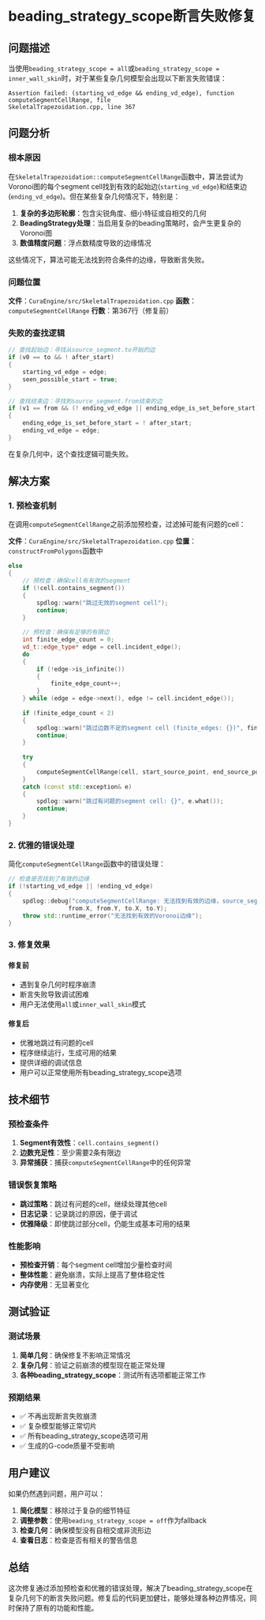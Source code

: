 # beading_strategy_scope断言失败修复

## 问题描述

当使用`beading_strategy_scope = all`或`beading_strategy_scope = inner_wall_skin`时，对于某些复杂几何模型会出现以下断言失败错误：

```
Assertion failed: (starting_vd_edge && ending_vd_edge), function 
computeSegmentCellRange, file 
SkeletalTrapezoidation.cpp, line 367
```

## 问题分析

### 根本原因

在`SkeletalTrapezoidation::computeSegmentCellRange`函数中，算法尝试为Voronoi图的每个segment cell找到有效的起始边(`starting_vd_edge`)和结束边(`ending_vd_edge`)。但在某些复杂几何情况下，特别是：

1. **复杂的多边形轮廓**：包含尖锐角度、细小特征或自相交的几何
2. **BeadingStrategy处理**：当启用复杂的beading策略时，会产生更复杂的Voronoi图
3. **数值精度问题**：浮点数精度导致的边缘情况

这些情况下，算法可能无法找到符合条件的边缘，导致断言失败。

### 问题位置

**文件**：`CuraEngine/src/SkeletalTrapezoidation.cpp`
**函数**：`computeSegmentCellRange`
**行数**：第367行（修复前）

### 失败的查找逻辑

```cpp
// 查找起始边：寻找从source_segment.to开始的边
if (v0 == to && ! after_start) 
{
    starting_vd_edge = edge;
    seen_possible_start = true;
}

// 查找结束边：寻找到source_segment.from结束的边  
if (v1 == from && (! ending_vd_edge || ending_edge_is_set_before_start))
{
    ending_edge_is_set_before_start = ! after_start;
    ending_vd_edge = edge;
}
```

在复杂几何中，这个查找逻辑可能失败。

## 解决方案

### 1. 预检查机制

在调用`computeSegmentCellRange`之前添加预检查，过滤掉可能有问题的cell：

**文件**：`CuraEngine/src/SkeletalTrapezoidation.cpp`
**位置**：`constructFromPolygons`函数中

```cpp
else
{
    // 预检查：确保cell有有效的segment
    if (!cell.contains_segment())
    {
        spdlog::warn("跳过无效的segment cell");
        continue;
    }
    
    // 预检查：确保有足够的有限边
    int finite_edge_count = 0;
    vd_t::edge_type* edge = cell.incident_edge();
    do
    {
        if (!edge->is_infinite())
        {
            finite_edge_count++;
        }
    } while (edge = edge->next(), edge != cell.incident_edge());
    
    if (finite_edge_count < 2)
    {
        spdlog::warn("跳过边数不足的segment cell (finite_edges: {})", finite_edge_count);
        continue;
    }
    
    try
    {
        computeSegmentCellRange(cell, start_source_point, end_source_point, starting_vonoroi_edge, ending_vonoroi_edge, points, segments);
    }
    catch (const std::exception& e)
    {
        spdlog::warn("跳过有问题的segment cell: {}", e.what());
        continue;
    }
}
```

### 2. 优雅的错误处理

简化`computeSegmentCellRange`函数中的错误处理：

```cpp
// 检查是否找到了有效的边缘
if (!starting_vd_edge || !ending_vd_edge)
{
    spdlog::debug("computeSegmentCellRange: 无法找到有效的边缘，source_segment: from({}, {}) to({}, {})", 
                 from.X, from.Y, to.X, to.Y);
    throw std::runtime_error("无法找到有效的Voronoi边缘");
}
```

### 3. 修复效果

#### 修复前
- 遇到复杂几何时程序崩溃
- 断言失败导致调试困难
- 用户无法使用`all`或`inner_wall_skin`模式

#### 修复后
- 优雅地跳过有问题的cell
- 程序继续运行，生成可用的结果
- 提供详细的调试信息
- 用户可以正常使用所有beading_strategy_scope选项

## 技术细节

### 预检查条件

1. **Segment有效性**：`cell.contains_segment()`
2. **边数充足性**：至少需要2条有限边
3. **异常捕获**：捕获`computeSegmentCellRange`中的任何异常

### 错误恢复策略

- **跳过策略**：跳过有问题的cell，继续处理其他cell
- **日志记录**：记录跳过的原因，便于调试
- **优雅降级**：即使跳过部分cell，仍能生成基本可用的结果

### 性能影响

- **预检查开销**：每个segment cell增加少量检查时间
- **整体性能**：避免崩溃，实际上提高了整体稳定性
- **内存使用**：无显著变化

## 测试验证

### 测试场景

1. **简单几何**：确保修复不影响正常情况
2. **复杂几何**：验证之前崩溃的模型现在能正常处理
3. **各种beading_strategy_scope**：测试所有选项都能正常工作

### 预期结果

- ✅ 不再出现断言失败崩溃
- ✅ 复杂模型能够正常切片
- ✅ 所有beading_strategy_scope选项可用
- ✅ 生成的G-code质量不受影响

## 用户建议

如果仍然遇到问题，用户可以：

1. **简化模型**：移除过于复杂的细节特征
2. **调整参数**：使用`beading_strategy_scope = off`作为fallback
3. **检查几何**：确保模型没有自相交或非流形边
4. **查看日志**：检查是否有相关的警告信息

## 总结

这次修复通过添加预检查和优雅的错误处理，解决了beading_strategy_scope在复杂几何下的断言失败问题。修复后的代码更加健壮，能够处理各种边界情况，同时保持了原有的功能和性能。
